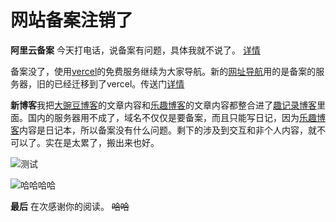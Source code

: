 # 网站备案注销了

**阿里云备案** 今天打电话，说备案有问题，具体我就不说了。 [详情](https://blog.qujl.com/4128/) 

备案没了，使用[vercel](https://vercel.com)的免费服务继续为大家导航。新的[网址导航](https://hao.peabt.com)用的是备案的服务器，旧的已经迁移到了vercel。传送门[详情](http://hao.wibili.com)

**新博客**我把[大豌豆博客](https://www.p31.net)的文章内容和[乐趣博客](https://blog.caijunyi.net)的文章内容都整合进了[趣记录博客](https://blog.qujl.com)里面。国内的服务器用不成了，域名不仅仅是要备案，而且只能写日记，因为[乐趣博客](http://blog.caijunyi.net)内容是日记本，所以备案没有什么问题。剩下的涉及到交互和非个人内容，就不可以了。实在是太累了，搬出来也好。

![测试](https://blog.qujl.com/wp-content/uploads/2021/02/image-2-1024x593.png)

![哈哈哈哈](https://blog.qujl.com/wp-content/uploads/2021/02/pexels-photo-5965980-1024x682.jpeg)

**最后** 在次感谢你的阅读。
~~哈哈~~
